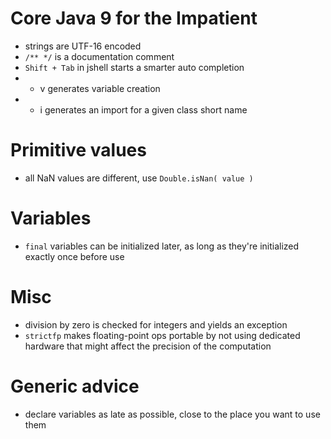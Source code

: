 Core Java 9 for the Impatient
=============================

- strings are UTF-16 encoded
- `/** */` is a documentation comment
- `Shift + Tab` in jshell starts a smarter auto completion
- + v generates variable creation
- + i generates an import for a given class short name

# Primitive values

- all NaN values are different, use `Double.isNan( value )`

# Variables

- `final` variables can be initialized later, as long as they're initialized exactly once before use

# Misc

- division by zero is checked for integers and yields an exception
- `strictfp` makes floating-point ops portable by not using dedicated hardware that might affect the
precision of the computation

# Generic advice

- declare variables as late as possible, close to the place you want to use them

